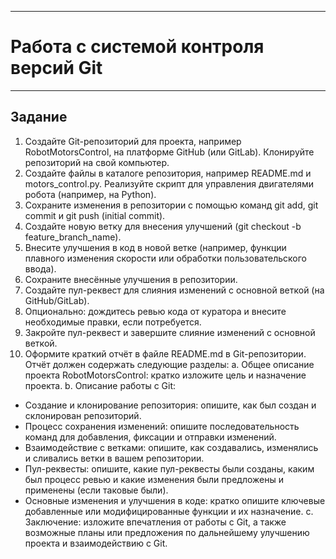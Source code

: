 ___
# Работа с системой контроля версий Git
___
## Задание
1. Создайте Git-репозиторий для проекта, например RobotMotorsControl, на платформе GitHub (или GitLab). Клонируйте репозиторий на свой компьютер.
2. Создайте файлы в каталоге репозитория, например README.md и motors_control.py. Реализуйте скрипт для управления двигателями робота (например, на Python).
3. Сохраните изменения в репозитории с помощью команд git add, git commit и git push (initial commit).
4. Создайте новую ветку для внесения улучшений (git checkout -b feature_branch_name).
5. Внесите улучшения в код в новой ветке (например, функции плавного изменения скорости или обработки пользовательского ввода).
6. Сохраните внесённые улучшения в репозитории.
7. Создайте пул-реквест для слияния изменений с основной веткой (на GitHub/GitLab).
8. Опционально: дождитесь ревью кода от куратора и внесите необходимые правки, если потребуется.
9. Закройте пул-реквест и завершите слияние изменений с основной веткой.
10. Оформите краткий отчёт в файле README.md в Git-репозитории. Отчёт должен содержать следующие разделы:
a. Общее описание проекта RobotMotorsControl: кратко изложите цель и назначение проекта.
b. Описание работы с Git:
- Создание и клонирование репозитория: опишите, как был создан и склонирован репозиторий.
- Процесс сохранения изменений: опишите последовательность команд для добавления, фиксации и отправки изменений.
- Взаимодействие с ветками: опишите, как создавались, изменялись и сливались ветки в вашем репозитории.
- Пул-реквесты: опишите, какие пул-реквесты были созданы, каким был процесс ревью и какие изменения были предложены и применены (если таковые были).
- Основные изменения и улучшения в коде: кратко опишите ключевые добавленные или модифицированные функции и их назначение.
c. Заключение: изложите впечатления от работы с Git, а также возможные планы или предложения по дальнейшему улучшению проекта и взаимодействию с Git.
